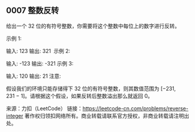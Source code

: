 ## 0007 整数反转

给出一个 32 位的有符号整数，你需要将这个整数中每位上的数字进行反转。

示例 1:

输入: 123
输出: 321
 示例 2:

输入: -123
输出: -321
示例 3:

输入: 120
输出: 21
注意:

假设我们的环境只能存储得下 32 位的有符号整数，则其数值范围为 [−231,  231 − 1]。请根据这个假设，如果反转后整数溢出那么就返回 0。

来源：力扣（LeetCode）
链接：https://leetcode-cn.com/problems/reverse-integer
著作权归领扣网络所有。商业转载请联系官方授权，非商业转载请注明出处。


